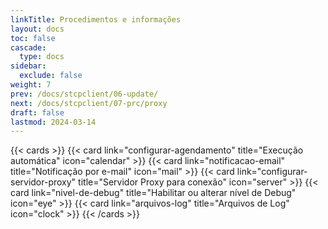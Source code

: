 ```yaml
---
linkTitle: Procedimentos e informações
layout: docs
toc: false
cascade:
  type: docs
sidebar:
  exclude: false
weight: 7
prev: /docs/stcpclient/06-update/
next: /docs/stcpclient/07-prc/proxy
draft: false
lastmod: 2024-03-14
---
```


{{< cards >}}
  {{< card link="configurar-agendamento" title="Execução automática" icon="calendar" >}}
  {{< card link="notificacao-email" title="Notificação por e-mail" icon="mail" >}}
  {{< card link="configurar-servidor-proxy" title="Servidor Proxy para conexão" icon="server" >}}
  {{< card link="nivel-de-debug" title="Habilitar ou alterar nível de Debug" icon="eye" >}}
  {{< card link="arquivos-log" title="Arquivos de Log" icon="clock" >}}
{{< /cards >}}
